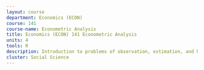 ```yaml
---
layout: course 
department: Economics (ECON)
course: 141
course-name: Econometric Analysis
title: Economics (ECON) 141 Econometric Analysis
units: 4
tools: R
description: Introduction to problems of observation, estimation, and hypothesis testing in economics. This course covers the statistical theory for the linear regression model and its variants, with examples from empirical economics.
cluster: Social Science
---
```

